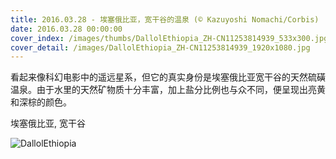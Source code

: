 ```yaml
---
title: 2016.03.28 - 埃塞俄比亚，宽干谷的温泉 (© Kazuyoshi Nomachi/Corbis)
date: 2016.03.28 00:00:00
cover_index: /images/thumbs/DallolEthiopia_ZH-CN11253814939_533x300.jpg
cover_detail: /images/DallolEthiopia_ZH-CN11253814939_1920x1080.jpg
---
```


看起来像科幻电影中的遥远星系，但它的真实身份是埃塞俄比亚宽干谷的天然硫磺温泉。由于水里的天然矿物质十分丰富，加上盐分比例也与众不同，便呈现出亮黄和深棕的颜色。

埃塞俄比亚, 宽干谷

![DallolEthiopia](/images/DallolEthiopia_ZH-CN11253814939_1920x1080.jpg)
